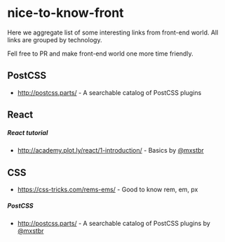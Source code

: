 # nice-to-know-front

Here we aggregate list of some interesting links from front-end world.
All links are grouped by technology.

Fell free to PR and make front-end world one more time friendly.

## PostCSS
* http://postcss.parts/ - A searchable catalog of PostCSS plugins


## React

##### React tutorial
* http://academy.plot.ly/react/1-introduction/ - Basics by [@mxstbr](https://twitter.com/@mxstbr)


## CSS
* https://css-tricks.com/rems-ems/ - Good to know rem, em, px

##### PostCSS
* http://postcss.parts/ - A searchable catalog of PostCSS plugins by [@mxstbr](https://twitter.com/@mxstbr)

